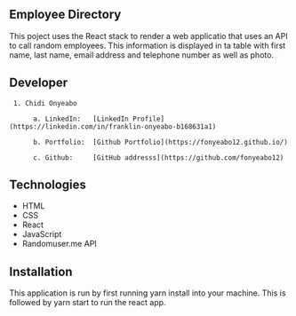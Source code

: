 ## Employee Directory
This poject uses the React stack to render a web applicatio that uses an API to call random employees. This information is displayed in ta table with first name, last name, email address and telephone number as well as photo.

## Developer

     1. Chidi Onyeabo

          a. LinkedIn:   [LinkedIn Profile](https://linkedin.com/in/franklin-onyeabo-b168631a1)

          b. Portfolio:  [Github Portfolio](https://fonyeabo12.github.io/)

          c. Github:     [GitHub addresss](https://github.com/fonyeabo12)
          
 
## Technologies
* HTML
* CSS
* React
* JavaScript
* Randomuser.me API


## Installation

This application is run by first running yarn install into your machine. This is followed by yarn start to run the react app.



